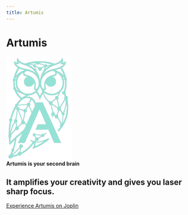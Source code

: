 ```yaml
---
title: Artumis
---
```


# Artumis
![Logo](./_resources/elegant_owl_side_dark_transparent_logo_only.png)  
**Artumis is your second brain**  
  
  It amplifies your creativity and gives you laser sharp focus.  
---
  
  
[Experience Artumis on Joplin](./artumis_on_joplin/home.md)
